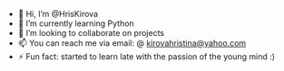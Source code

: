 - 👋 Hi, I’m @HrisKirova
- 🌱 I’m currently learning Python
- 💞️ I’m looking to collaborate on projects
- 📫 You can reach me via email: @ kirovahristina@yahoo.com 
- ⚡ Fun fact: started to learn late with the passion of the young mind :)

<!---
HrisKirova/HrisKirova is a ✨ special ✨ repository because its `README.md` (this file) appears on your GitHub profile.
You can click the Preview link to take a look at your changes.
--->
